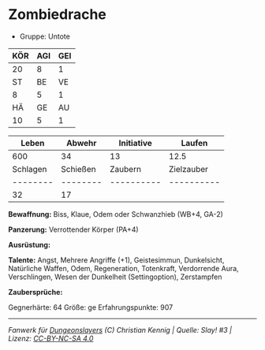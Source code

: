 # Zombiedrache  
- Gruppe: Untote  

| KÖR | AGI | GEI |  
| --- | --- | --- |  
| 20  | 8   | 1   |
| ST  | BE  | VE  |  
| 8   | 5   | 1   |
| HÄ  | GE  | AU  |  
| 10  | 5   | 1   |


| Leben    | Abwehr   | Initiative | Laufen     |
| -------- | -------- | ---------- | ---------- |
| 600      | 34       | 13         | 12.5       |
| Schlagen | Schießen | Zaubern    | Zielzauber |
| -------- | -------- | ---------- | ---------- |
| 32       | 17       |            |            |

**Bewaffnung:**
Biss, Klaue, Odem oder Schwanzhieb (WB+4, GA-2)

**Panzerung:**
Verrottender Körper (PA+4)

**Ausrüstung:**


**Talente:**
Angst, Mehrere Angriffe (+1), Geistesimmun, Dunkelsicht, Natürliche Waffen, Odem, Regeneration, Totenkraft, Verdorrende Aura, Verschlingen, Wesen der Dunkelheit (Settingoption), Zerstampfen

**Zaubersprüche:**


Gegnerhärte: 64
Größe: ge
Erfahrungspunkte: 907



___
*Fanwerk für [Dungeonslayers](https://www.dungeonslayers.net/) (C) Christian Kennig | Quelle: Slay! #3 | Lizenz: [CC-BY-NC-SA 4.0](https://creativecommons.org/licenses/by-nc-sa/4.0/deed.de)*